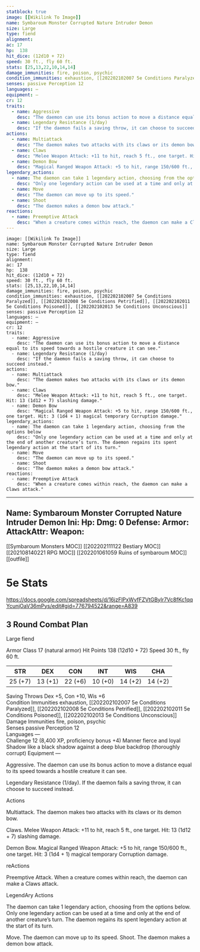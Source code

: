 ```yaml
---
statblock: true
image: [[Wikilink To Image]]
name: Symbaroum Monster Corrupted Nature Intruder Demon
size: Large
type: fiend
alignment:
ac: 17
hp:  138
hit_dice: (12d10 + 72)
speed: 30 ft., fly 60 ft.
stats: [25,13,22,10,14,14]
damage_immunities: fire, poison, psychic
condition_immunities: exhaustion, [[202202102007 5e Conditions Paralyzed]], [[202202102008 5e Conditions Petrified]], [[202202102011 5e Conditions Poisoned]], [[202202102013 5e Conditions Unconscious]]
senses: passive Perception 12
languages: —
equipment: —
cr: 12
traits:
  - name: Aggressive
    desc: "The daemon can use its bonus action to move a distance equal to its speed towards a hostile creature it can see."
  - name: Legendary Resistance (1/day)
    desc: "If the daemon fails a saving throw, it can choose to succeed instead."
actions:
  - name: Multiattack
    desc: "The daemon makes two attacks with its claws or its demon bow."
  - name: Claws
    desc: "Melee Weapon Attack: +11 to hit, reach 5 ft., one target. Hit: 13 (1d12 + 7) slashing damage."
  - name: Demon Bow
    desc: "Magical Ranged Weapon Attack: +5 to hit, range 150/600 ft., one target. Hit: 3 (1d4 + 1) magical temporary Corruption damage."
legendary_actions:
  - name: The daemon can take 1 legendary action, choosing from the options below
    desc: "Only one legendary action can be used at a time and only at the end of another creature’s turn. The daemon regains its spent legendary action at the start of its turn."
  - name: Move
    desc: "The daemon can move up to its speed."
  - name: Shoot
    desc: "The daemon makes a demon bow attack."
reactions:
  - name: Preemptive Attack
    desc: "When a creature comes within reach, the daemon can make a Claws attack."
---
```

```statblock
image: [[Wikilink To Image]]
name: Symbaroum Monster Corrupted Nature Intruder Demon
size: Large
type: fiend
alignment:
ac: 17
hp:  138
hit_dice: (12d10 + 72)
speed: 30 ft., fly 60 ft.
stats: [25,13,22,10,14,14]
damage_immunities: fire, poison, psychic
condition_immunities: exhaustion, [[202202102007 5e Conditions Paralyzed]], [[202202102008 5e Conditions Petrified]], [[202202102011 5e Conditions Poisoned]], [[202202102013 5e Conditions Unconscious]]
senses: passive Perception 12
languages: —
equipment: —
cr: 12
traits:
  - name: Aggressive
    desc: "The daemon can use its bonus action to move a distance equal to its speed towards a hostile creature it can see."
  - name: Legendary Resistance (1/day)
    desc: "If the daemon fails a saving throw, it can choose to succeed instead."
actions:
  - name: Multiattack
    desc: "The daemon makes two attacks with its claws or its demon bow."
  - name: Claws
    desc: "Melee Weapon Attack: +11 to hit, reach 5 ft., one target. Hit: 13 (1d12 + 7) slashing damage."
  - name: Demon Bow
    desc: "Magical Ranged Weapon Attack: +5 to hit, range 150/600 ft., one target. Hit: 3 (1d4 + 1) magical temporary Corruption damage."
legendary_actions:
  - name: The daemon can take 1 legendary action, choosing from the options below
    desc: "Only one legendary action can be used at a time and only at the end of another creature’s turn. The daemon regains its spent legendary action at the start of its turn."
  - name: Move
    desc: "The daemon can move up to its speed."
  - name: Shoot
    desc: "The daemon makes a demon bow attack."
reactions:
  - name: Preemptive Attack
    desc: "When a creature comes within reach, the daemon can make a Claws attack."
```
---
Name: Symbaroum Monster Corrupted Nature Intruder Demon
Ini: 
Hp: 
Dmg: 0
Defense: 
Armor: 
AttackAttr: 
Weapon: 
---
[[Symbaroum Monsters MOC]]
[[202202111122 Bestiary MOC]]
[[202108140221 RPG MOC]]
[[202201061059 Ruins of symbaroum MOC]]
[[outfile]]

# 5e Stats 
https://docs.google.com/spreadsheets/d/16jzFlPxWvfFZVtGBylr7Vc8fKc1qqYcunjOaV36mPys/edit#gid=776794522&range=A839
## 3 Round Combat Plan 

Large fiend


Armor Class 17 (natural armor) 
Hit Points 138 (12d10 + 72) 
Speed 30 ft., fly 60 ft.

 

| STR     | DEX     | CON     | INT     | WIS     | CHA     |
| ------- | ------- | ------- | ------- | ------- | ------- |
| 25 (+7) | 13 (+1) | 22 (+6) | 10 (+0) | 14 (+2) | 14 (+2) |

 

Saving Throws Dex +5, Con +10, Wis +6  
Condition Immunities exhaustion, [[202202102007 5e Conditions Paralyzed]], [[202202102008 5e Conditions Petrified]], [[202202102011 5e Conditions Poisoned]], [[202202102013 5e Conditions Unconscious]]  
Damage Immunities fire, poison, psychic  
Senses passive Perception 12  
Languages —  
Challenge 12 (8,400 XP, proficiency bonus +4) 
Manner fierce and loyal  
Shadow like a black shadow against a deep blue backdrop (thoroughly corrupt) 
Equipment —

 

Aggressive. The daemon can use its bonus action to move a distance equal to its speed towards a hostile creature it can see.

Legendary Resistance (1/day). If the daemon fails a saving throw, it can choose to succeed instead.

Actions

Multiattack. The daemon makes two attacks with its claws or its demon bow.

Claws. Melee Weapon Attack: +11 to hit, reach 5 ft., one target. Hit: 13 (1d12 + 7) slashing damage.

Demon Bow. Magical Ranged Weapon Attack: +5 to hit, range 150/600 ft., one target. Hit: 3 (1d4 + 1) magical temporary Corruption damage.

reActions

Preemptive Attack. When a creature comes within reach, the daemon can make a Claws attack.

LegendAry Actions

The daemon can take 1 legendary action, choosing from the options below. Only one legendary action can be used at a time and only at the end of another creature’s turn. The daemon regains its spent legendary action at the start of its turn.

Move. The daemon can move up to its speed. 
Shoot. The daemon makes a demon bow attack.

